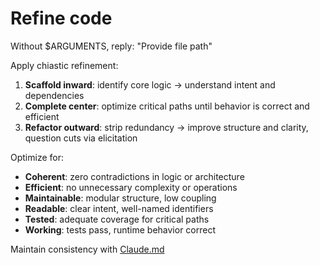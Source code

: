 # Refine code

Without $ARGUMENTS, reply: "Provide file path"

Apply chiastic refinement:

1. **Scaffold inward**: identify core logic → understand intent and dependencies
2. **Complete center**: optimize critical paths until behavior is correct and efficient
3. **Refactor outward**: strip redundancy → improve structure and clarity, question cuts via elicitation

Optimize for:

- **Coherent**: zero contradictions in logic or architecture
- **Efficient**: no unnecessary complexity or operations
- **Maintainable**: modular structure, low coupling
- **Readable**: clear intent, well-named identifiers
- **Tested**: adequate coverage for critical paths
- **Working**: tests pass, runtime behavior correct

Maintain consistency with [Claude.md](../CLAUDE.md)
